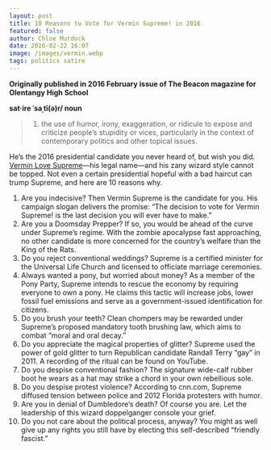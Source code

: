 ```yaml
---
layout: post
title: 10 Reasons to Vote for Vermin Supreme! in 2016
featured: false
author: Chloe Murdock
date: 2016-02-22 16:07
image: /images/vermin.webp
tags: politics satire
---
```

**Originally published in 2016 February issue of The Beacon magazine for Olentangy High School**

**sat·ire    ˈsaˌtī(ə)r/     noun**

> 1. the use of humor, irony, exaggeration, or ridicule to expose and criticize people’s stupidity or vices, particularly in the context of contemporary politics and other topical issues.

He’s the 2016 presidential candidate you never heard of, but wish you did. [Vermin Love Supreme](https://verminsupreme2016.wordpress.com/)—his legal name—and his zany wizard style cannot be topped. Not even a certain presidential hopeful with a bad haircut can trump Supreme, and here are 10 reasons why.

1. Are you indecisive? Then Vermin Supreme is the candidate for you. His campaign slogan delivers the promise: “The decision to vote for Vermin Supreme! is the last decision you will ever have to make.”
2. Are you a Doomsday Prepper? If so, you would be ahead of the curve under Supreme’s regime. With the zombie apocalypse fast approaching, no other candidate is more concerned for the country’s welfare than the King of the Rats.
3. Do you reject conventional weddings? Supreme is a certified minister for the Universal Life Church and licensed to officiate marriage ceremonies.
4. Always wanted a pony, but worried about money? As a member of the Pony Party, Supreme intends to rescue the economy by requiring everyone to own a pony. He claims this tactic will increase jobs, lower fossil fuel emissions and serve as a government-issued identification for citizens.
5. Do you brush your teeth? Clean chompers may be rewarded under Supreme’s proposed mandatory tooth brushing law, which aims to combat “moral and oral decay.”
6. Do you appreciate the magical properties of glitter? Supreme used the power of gold glitter to turn Republican candidate Randall Terry “gay” in 2011. A recording of the ritual can be found on YouTube.
7. Do you despise conventional fashion? The signature wide-calf rubber boot he wears as a hat may strike a chord in your own rebellious sole.
8. Do you despise protest violence? According to cnn.com, Supreme diffused tension between police and 2012 Florida protesters with humor.
9. Are you in denial of Dumbledore’s death? Of course you are. Let the leadership of this wizard doppelganger console your grief.
10. Do you not care about the political process, anyway? You might as well give up any rights you still have by electing this self-described “friendly fascist.”